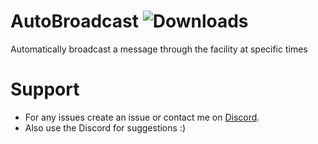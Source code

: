 # AutoBroadcast ![Downloads](https://img.shields.io/github/downloads/Misfiy/AutoBroadcast/total)
Automatically broadcast a message through the facility at specific times

# Support
* For any issues create an issue or contact me on [Discord](https://discord.gg/RYzahv3vfC).
* Also use the Discord for suggestions :)
